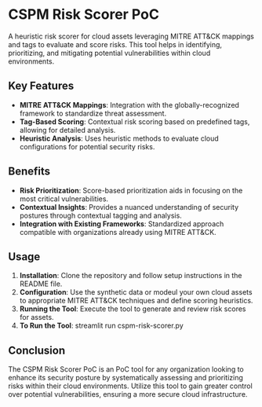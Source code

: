 # CSPM Risk Scorer PoC

A heuristic risk scorer for cloud assets leveraging MITRE ATT&CK mappings and tags to evaluate and score risks. This tool helps in identifying, prioritizing, and mitigating potential vulnerabilities within cloud environments.

## Key Features
- **MITRE ATT&CK Mappings**: Integration with the globally-recognized framework to standardize threat assessment.
- **Tag-Based Scoring**: Contextual risk scoring based on predefined tags, allowing for detailed analysis.
- **Heuristic Analysis**: Uses heuristic methods to evaluate cloud configurations for potential security risks.

## Benefits
- **Risk Prioritization**: Score-based prioritization aids in focusing on the most critical vulnerabilities.
- **Contextual Insights**: Provides a nuanced understanding of security postures through contextual tagging and analysis.
- **Integration with Existing Frameworks**: Standardized approach compatible with organizations already using MITRE ATT&CK.

## Usage
1. **Installation**: Clone the repository and follow setup instructions in the README file.
2. **Configuration**: Use the synthetic data or modeul your own cloud assets to appropriate MITRE ATT&CK techniques and define scoring heuristics.
3. **Running the Tool**: Execute the tool to generate and review risk scores for assets.
4. **To Run the Tool**: streamlit run cspm-risk-scorer.py

## Conclusion
The CSPM Risk Scorer PoC is an PoC tool for any organization looking to enhance its security posture by systematically assessing and prioritizing risks within their cloud environments. Utilize this tool to gain greater control over potential vulnerabilities, ensuring a more secure cloud infrastructure.
